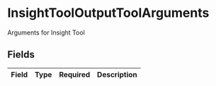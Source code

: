 # InsightToolOutputToolArguments

Arguments for Insight Tool


## Fields

| Field       | Type        | Required    | Description |
| ----------- | ----------- | ----------- | ----------- |